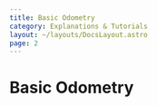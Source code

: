 ```yaml
---
title: Basic Odometry
category: Explanations & Tutorials
layout: ~/layouts/DocsLayout.astro
page: 2
---
```


# Basic Odometry